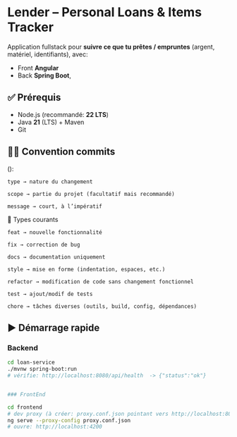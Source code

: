# Lender – Personal Loans & Items Tracker

Application fullstack pour **suivre ce que tu prêtes / empruntes** (argent, matériel, identifiants), avec:
- Front **Angular**
- Back **Spring Boot**,




## ✅ Prérequis
- Node.js (recommandé: **22 LTS**)
- Java **21** (LTS) + Maven
- Git


## 👮‍♂️ Convention commits

<type>(<scope>): <message>

    type → nature du changement

    scope → partie du projet (facultatif mais recommandé)

    message → court, à l’impératif

🔑 Types courants

    feat → nouvelle fonctionnalité

    fix → correction de bug

    docs → documentation uniquement

    style → mise en forme (indentation, espaces, etc.)

    refactor → modification de code sans changement fonctionnel

    test → ajout/modif de tests

    chore → tâches diverses (outils, build, config, dépendances)

## ▶️ Démarrage rapide

### Backend
```bash
cd loan-service
./mvnw spring-boot:run
# vérifie: http://localhost:8080/api/health  -> {"status":"ok"}


### FrontEnd

cd frontend
# dev proxy (à créer: proxy.conf.json pointant vers http://localhost:8080)
ng serve --proxy-config proxy.conf.json
# ouvre: http://localhost:4200
